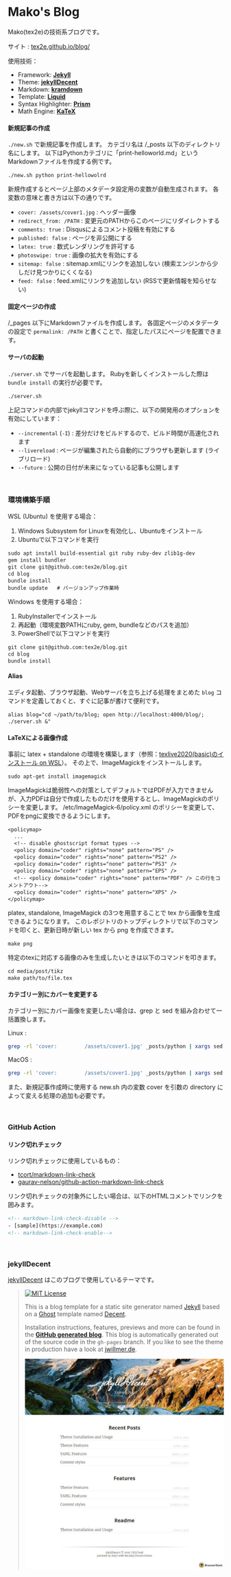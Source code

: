 # Mako's Blog

Mako(tex2e)の技術系ブログです。

サイト : [tex2e.github.io/blog/](https://tex2e.github.io/blog/)

使用技術：
- Framework: [**Jekyll**](https://jekyllrb.com/)
- Theme: [**jekyllDecent**](https://github.com/jwillmer/jekyllDecent)
- Markdown: [**kramdown**](https://kramdown.gettalong.org/)
- Template: [**Liquid**](https://shopify.github.io/liquid/)
- Syntax Highlighter: [**Prism**](http://prismjs.com/)
- Math Engine: [**KaTeX**](https://katex.org/)

#### 新規記事の作成
`./new.sh` で新規記事を作成します。
カテゴリ名は /_posts 以下のディレクトリ名にします。
以下はPythonカテゴリに「print-helloworld.md」というMarkdownファイルを作成する例です。
```
./new.sh python print-hellowolrd
```

新規作成するとページ上部のメタデータ設定用の変数が自動生成されます。
各変数の意味と書き方は以下の通りです。
- `cover: /assets/cover1.jpg` : ヘッダー画像
- `redirect_from: /PATH` : 変更元のPATHからこのページにリダイレクトする
- `comments: true` : Disqusによるコメント投稿を有効にする
- `published: false` : ページを非公開にする
- `latex: true` : 数式レンダリングを許可する
- `photoswipe: true` : 画像の拡大を有効にする
- `sitemap: false` : sitemap.xmlにリンクを追加しない (検索エンジンから少しだけ見つかりにくくなる)
- `feed: false` : feed.xmlにリンクを追加しない (RSSで更新情報を知らせない)

#### 固定ページの作成
/_pages 以下にMarkdownファイルを作成します。
各固定ページのメタデータの設定で `permalink: /PATH` と書くことで、指定したパスにページを配置できます。

#### サーバの起動
`./server.sh` でサーバを起動します。
Rubyを新しくインストールした際は `bundle install` の実行が必要です。
```
./server.sh
```

上記コマンドの内部でjekyllコマンドを呼ぶ際に、以下の開発用のオプションを有効にしています：
- `--incremental` (`-I`) : 差分だけをビルドするので、ビルド時間が高速化されます
- `--livereload` : ページが編集されたら自動的にブラウザも更新します (ライブリロード)
- `--future` : 公開の日付が未来になっている記事も公開します

<br>

### 環境構築手順
WSL (Ubuntu) を使用する場合：
1. Windows Subsystem for Linuxを有効化し、Ubuntuをインストール
2. Ubuntuで以下コマンドを実行
```
sudo apt install build-essential git ruby ruby-dev zlib1g-dev
gem install bundler
git clone git@github.com:tex2e/blog.git
cd blog
bundle install
bundle update   # バージョンアップ作業時
```

Windows を使用する場合：
1. RubyInstallerでインストール
2. 再起動（環境変数PATHにruby, gem, bundleなどのパスを追加）
3. PowerShellで以下コマンドを実行
```
git clone git@github.com:tex2e/blog.git
cd blog
bundle install
```

#### Alias
エディタ起動、ブラウザ起動、Webサーバを立ち上げる処理をまとめた `blog` コマンドを定義しておくと、すぐに記事が書けて便利です。
```
alias blog="cd ~/path/to/blog; open http://localhost:4000/blog/; ./server.sh &"
```

#### LaTeXによる画像作成
事前に latex + standalone の環境を構築します（参照：[texlive2020(basic)のインストール on WSL](https://tex2e.github.io/blog/latex/texlive2020-in-wsl)）。
その上で、ImageMagickをインストールします。
```
sudo apt-get install imagemagick
```

ImageMagickは脆弱性への対策としてデフォルトではPDFが入力できませんが、入力PDFは自分で作成したものだけを使用するとし、ImageMagickのポリシーを変更します。
/etc/ImageMagick-6/policy.xml のポリシーを変更して、PDFをpngに変換できるようにします。
```
<policymap>
  ...
  <!-- disable ghostscript format types -->
  <policy domain="coder" rights="none" pattern="PS" />
  <policy domain="coder" rights="none" pattern="PS2" />
  <policy domain="coder" rights="none" pattern="PS3" />
  <policy domain="coder" rights="none" pattern="EPS" />
  <!-- <policy domain="coder" rights="none" pattern="PDF" /> この行をコメントアウト-->
  <policy domain="coder" rights="none" pattern="XPS" />
</policymap>
```

platex, standalone, ImageMagick の3つを用意することで tex から画像を生成できるようになります。
このレポジトリのトップディレクトリで以下のコマンドを叩くと、更新日時が新しい tex から png を作成できます。
```
make png
```

特定のtexに対応する画像のみを生成したいときは以下のコマンドを叩きます。
```
cd media/post/tikz
make path/to/file.tex
```

#### カテゴリー別にカバーを変更する
カテゴリー別にカバー画像を変更したい場合は、grep と sed を組み合わせて一括置換します。

Linux :
```bash
grep -rl 'cover:         /assets/cover1.jpg' _posts/python | xargs sed -i "" 's|/assets/cover1.jpg|/assets/cover14.jpg|g'
```
MacOS :
```bash
grep -rl 'cover:         /assets/cover1.jpg' _posts/python | xargs sed -i "" 's|/assets/cover1.jpg|/assets/cover14.jpg|g'
```

また、新規記事作成時に使用する new.sh 内の変数 cover を引数の directory によって変える処理の追加も必要です。

<br>

### GitHub Action

#### リンク切れチェック
リンク切れチェックに使用しているもの：
- [tcort/markdown-link-check](https://github.com/tcort/markdown-link-check)
- [gaurav-nelson/github-action-markdown-link-check](https://github.com/gaurav-nelson/github-action-markdown-link-check)

リンク切れチェックの対象外にしたい場合は、以下のHTMLコメントでリンクを囲みます。
```html
<!-- markdown-link-check-disable -->
- [sample](https://example.com)
<!-- markdown-link-check-enable-->
```

<br>

### jekyllDecent

[jekyllDecent](https://github.com/jwillmer/jekyllDecent) はこのブログで使用しているテーマです。

> [![MIT License](https://img.shields.io/badge/license-MIT-green.svg)](#license)
>
> This is a blog template for a static site generator named [Jekyll](https://jekyllrb.com/docs/home/)
> based on a [Ghost](https://ghost.org) template named [Decent](https://github.com/serenader2014/decent).
>
> Installation instructions, features, previews and more can be found in the
> **[GitHub generated blog](http://jwillmer.github.io/jekyllDecent)**.
> This blog is automatically generated out of the source code in the `gh-pages` branch.
> If you like to see the theme in production have a look at [jwillmer.de](http://jwillmer.de).
>
> [![](./media/img/2016-06-08-Readme-front-page-previewe.jpg)](http://jwillmer.github.io/jekyllDecent)
